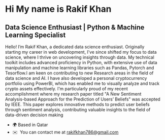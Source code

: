 Hi My name is Rakif Khan
==================================================================================================================================

Data Science Enthusiast | Python & Machine Learning Specialist
--------------------------------------------------------------

Hello! I’m Rakif Khan, a dedicated data science enthusiast. Originally starting my career in web development, I've since shifted my focus to data science, where I thrive on uncovering insights through data. My technical toolkit includes advanced proficiency in Python, with extensive use of data manipulation and machine learning libraries such as Pandas, Pytorch and Tesorflow.I am keen on contributing to new Research areas in the field of data science and AI. I have also developed a personal cryptocurrency portfolio using PowerBI, which has enabled me to visually analyze and track crypto assets effectively. I'm particularly proud of my recent accomplishment where my research paper titled "A New Sentiment Analysis-based Approach for the Prediction of Users’ Beliefs" was accepted by IEEE. This paper explores innovative methods to predict user beliefs through sentiment analysis, contributing valuable insights to the field of data-driven decision making

* 🌍 Based in Qatar
* ✉️  You can contact me at [rakifkhan786@gmail.com](mailto:rakifkhan786@gmail.com)
